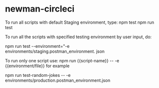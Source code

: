 # newman-circleci

To run all scripts with default Staging environment, type:
npm test 
npm run test

To run all the scripts with specified testing environment by user input, do:

npm run test --environment="-e environments/staging.postman_environment. json

To run only one script use:
npm run {{script-name}} -- -e {{environment/file}} for example

npm run test-random-jokes -- -e environments/production.postman_environment.json